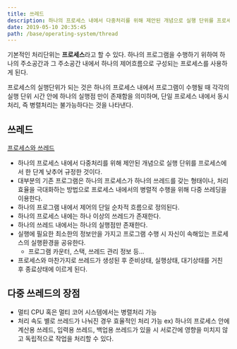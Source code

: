 ```yaml
---
title: 쓰레드
description: 하나의 프로세스 내에서 다중처리를 위해 제안된 개념으로 실행 단위를 프로세스에서 한 단계 낮추어 규정한 것.
date: 2019-05-10 20:35:45
path: /base/operating-system/thread
---
```


기본적인 처리단위는 **프로세스**라고 할 수 있다. 하나의 프로그램을 수행하기 위하여 하나의 주소공간과 그 주소공간 내에서 하나의 제어흐름으로 구성되는 프로세스를 사용하게 된다.

프로세스의 실행단위가 되는 것은 하나의 프로세스 내에서 프로그램이 수행될 때 각각의 실행 단위 시간 안에 하나의 실행점 만이 존재함을 의미하며, 단일 프로세스 내에서 동시처리, 즉 병렬처리는 불가능하다는 것을 나타낸다.

## 쓰레드

[프로세스와 쓰레드](../images/base/operating-system-thread.png)

- 하나의 프로세스 내에서 다중처리를 위해 제안된 개념으로 실행 단위를 프로세스에서 한 단계 낮추어 규정한 것이다.
- 대부분의 기존 프로그램은 하나의 프로세스가 하나의 쓰레드를 갖는 형태이나, 처리효율을 극대화하는 방법으로 프로세스 내에서의 병렬적 수행을 위해 다중 쓰레딩을 이용한다.
- 하나의 프로그램 내에서 제어의 단일 순차적 흐름으로 정의된다.
- 하나의 프로세스 내에는 하나 이상의 쓰레드가 존재한다.
- 하나의 쓰레드 내에서는 하나의 실행점만 존재한다.
- 실행에 필요한 최소한의 정보만을 가지고 프로그램 수행 시 자신이 속해있는 프로세스의 실행환경을 공유한다.
  - 프로그램 카운터, 스택, 쓰레드 관리 정보 등...
- 프로세스와 마찬가지로 쓰레드가 생성된 후 준비상태, 실행상태, 대기상태를 거친 후 종료상태에 이르게 된다.

## 다중 쓰레드의 장점

- 멀티 CPU 혹은 멀티 코어 시스템에서는 병렬처리 가능
- 처리 속도 별로 쓰레드가 나눠진 경우 효율적인 처리 가능
  ex) 하나의 프로세스 안에 계산용 쓰레드, 입력용 쓰레드, 백업용 쓰레드가 있을 시 서로간에 영향을 미치지 않고 독립적으로 작업을 처리할 수 있다.
